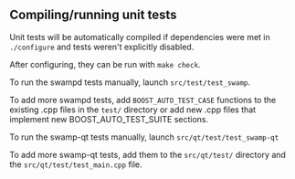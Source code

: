 Compiling/running unit tests
------------------------------------

Unit tests will be automatically compiled if dependencies were met in `./configure`
and tests weren't explicitly disabled.

After configuring, they can be run with `make check`.

To run the swampd tests manually, launch `src/test/test_swamp`.

To add more swampd tests, add `BOOST_AUTO_TEST_CASE` functions to the existing
.cpp files in the `test/` directory or add new .cpp files that
implement new BOOST_AUTO_TEST_SUITE sections.

To run the swamp-qt tests manually, launch `src/qt/test/test_swamp-qt`

To add more swamp-qt tests, add them to the `src/qt/test/` directory and
the `src/qt/test/test_main.cpp` file.
